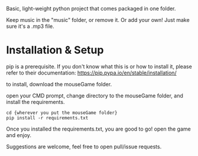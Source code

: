 Basic, light-weight python project that comes packaged in one folder.

Keep music in the "music" folder, or remove it. Or add your own! Just make sure it's a .mp3 file.

# Installation & Setup

pip is a prerequisite. If you don't know what this is or how to install it, please refer to their documentation: https://pip.pypa.io/en/stable/installation/

to install, download the mouseGame folder.

open your CMD prompt, change directory to the mouseGame folder, and install the requirements.

```
cd {wherever you put the mouseGame folder}
pip install -r requirements.txt
```

Once you installed the requirements.txt, you are good to go! open the game and enjoy.

Suggestions are welcome, feel free to open pull/issue requests.

